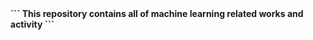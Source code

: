 <title> Machine learning with python </title>
<b>
```
This repository contains all of machine learning related works and activity
```
</b>
